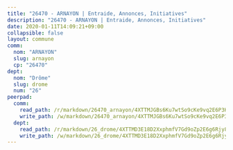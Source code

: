 ```yaml
---
title: "26470 - ARNAYON | Entraide, Annonces, Initiatives"
description: "26470 - ARNAYON | Entraide, Annonces, Initiatives"
date: 2020-01-11T14:09:21+09:00
collapsible: false
layout: commune
comm:
  nom: "ARNAYON"
  slug: arnayon
  cp: "26470"
dept:
  nom: "Drôme"
  slug: drome
  num: "26"
peerpad:
  comm:
    read_path: /r/markdown/26470_arnayon/4XTTMJGBs6Ku7wtSo9cKe9vq2E6P3HURyXT4xV5XP47h4ZVu4
    write_path: /w/markdown/26470_arnayon/4XTTMJGBs6Ku7wtSo9cKe9vq2E6P3HURyXT4xV5XP47h4ZVu4-K3TgUSMRNhRGsjBCEimgvpbfZv5dDsE18j8b9E2W1mxbgYogn5cjxejKMU96oGk4PLeaRVfVFC6gTiZKSbVLfKRBAEASPo6w8Vfcf6U5hfZDZ2NYYCMo5n6TwMwHJUv7vhPxWwYN
  dept:
    read_path: /r/markdown/26_drome/4XTTMD3E18D2XxphmfV7Gd9oZp2E6g6Rjy8yoyyuT4SyeeDZv
    write_path: /w/markdown/26_drome/4XTTMD3E18D2XxphmfV7Gd9oZp2E6g6Rjy8yoyyuT4SyeeDZv-K3TgUGX4nG6FnUgVjDeodHJBzD4Z7jTqAJwquijk1LCW8AWc9CAemuRZDQCZC8aha3sgQcHNRUHizJ1bQGiTeNjxAKKxoxsNxcJ7pjGzQ4icP1ftCA9sHED31LddZbCgpf6zkM4Q
---
```


